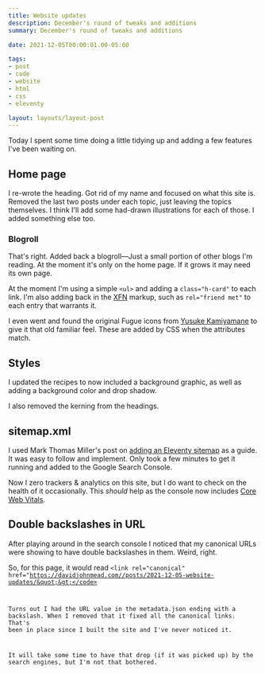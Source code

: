 ```yaml
---
title: Website updates
description: December's round of tweaks and additions
summary: December's round of tweaks and additions

date: 2021-12-05T00:00:01.00-05:00

tags:
- post
- code
- website
- html
- css
- eleventy

layout: layouts/layout-post
---
```

Today I spent some time doing a little tidying up and adding a few features I've been waiting on.

## Home page
I re-wrote the heading. Got rid of my name and focused on what this site is.  Removed the last two posts under each topic, just leaving the topics themselves. I think I'll add some had-drawn illustrations for each of those. I added something else too.


### Blogroll
That's right. Added back a blogroll—Just a small portion of other blogs I'm reading.  At the moment it's only on the home page. If it grows it may need its own page.

At the moment I'm using a simple <code>&lt;ul&gt;</code> and adding a <code>class="h-card"</code> to each link. I'm also adding back in the [XFN](http://www.gmpg.org/xfn/ "XHTML Friends Network") markup, such as <code>rel="friend met"</code> to each entry that warrants it.

I even went and found the original Fugue icons from [Yusuke Kamiyamane](https://p.yusukekamiyamane.com "Designers website") to give it that old familiar feel. These are added by CSS when the attributes match.

## Styles
I updated the recipes to now included a background graphic, as well as adding a background color and drop shadow.

I also removed the kerning from the headings.

## sitemap.xml
I used Mark Thomas Miller's post on [adding an Eleventy sitemap](https://mtm.dev/eleventy-sitemap "") as a guide. It was easy to follow and implement. Only took a few minutes to get it running and added to the Google Search Console.

Now I zero trackers & analytics on this site, but I do want to check on the health of it occasionally.  This <em>should</em> help as the console now includes [Core Web Vitals](https://moz.com/learn/seo/performance-metrics "article on MOZ.com").

## Double backslashes in URL
After playing around in the search console I noticed that my canonical URLs were showing to have double backslashes in them. Weird, right.

So, for this page, it would read <code>&lt;link rel=&quot;canonical&quot; href=&quot;https://davidjohnmead.com//posts/2021-12-05-website-updates/&quot;&gt;</code>

Turns out I had the URL value in the metadata.json ending with a backslash.  When I removed that it fixed all the canonical links.  That's been in place since I built the site and I've never noticed it.

It will take some time to have that drop (if it was picked up) by the search engines, but I'm not that bothered.

